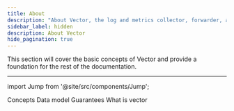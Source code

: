 ```yaml
---
title: About
description: "About Vector, the log and metrics collector, forwarder, and router"
sidebar_label: hidden
description: About Vector
hide_pagination: true
---
```


This section will cover the basic concepts of Vector and provide a foundation
for the rest of the documentation.

---

import Jump from '@site/src/components/Jump';

<Jump to="/docs/about/concepts/">Concepts</Jump>
<Jump to="/docs/about/data-model/">Data model</Jump>
<Jump to="/docs/about/guarantees/">Guarantees</Jump>
<Jump to="/docs/about/what-is-vector/">What is vector</Jump>



